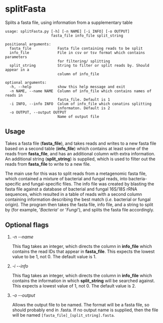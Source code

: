 # splitFasta
Splits a fasta file, using information from a supplementary table 

```
usage: splitFasta.py [-h] [-n NAME] [-i INFO] [-o OUTPUT]
                     fasta_file info_file split_string

positional arguments:
  fasta_file            Fasta file containing reads to be split
  info_file             File in csv or tsv format which contains parameters
                        for filtering/ splitting
  split_string          String to filter or split reads by. Should appear in a
                        column of info_file

optional arguments:
  -h, --help            show this help message and exit
  -n NAME, --name NAME  Column of info_file which contains names of reads in
                        fasta_file. Default is 1
  -i INFO, --info INFO  Colum of info_file which conatins splitting
                        informaton. Default is 2
  -o OUTPUT, --output OUTPUT
                        Name of output file
  ```
  
## Usage 
Takes a fasta file (**fasta_file**), and takes reads and writes to a new fasta file based on a second table (**info_file**) which contains at least some of the reads from **fasta_file**, and has an additional column with extra information. An additional string (**split_string**) is supplied, which is used to filter out the reads from **fasta_file** to write to a new file. 

The main use for this was to split reads from a metagenomic fasta file, which contained a mixture of bacterial and fungal reads, into bacteria-specific and fungal-specific files. The info file was created by blasting the fasta file against a database of bacterial and fungal 16S/18S rRNA sequences, which resulted in a table of reads with a second column containing information describing the best match (*i.e.* bacterial or fungal origin). The program then takes the fasta file, info file, and a string to split by (for example, '*Bacteria*' or '*Fungi*'), and splits the fasta file accordingly. 

## Optional flags

1. *-n --name* 

   This flag takes an integer, which directs the column in **info_file** which contains the read IDs that appear in **fasta_file**. This expects the lowest value to be 1, not 0. The default value is 1. 


2. *-i --info*

   This flag takes an integer, which directs the column in **info_file** which contains the information in which **split_string** will be searched against. This expects a lowest value of 1, not 0. The default value is 2. 

3. *-o --output* 

   Allows the output file to be named. The format will be a fasta file, so should probably end in .fasta. If no output name is supplied, then the file will be named `[fasta_file]_[split_string].fasta`. 
